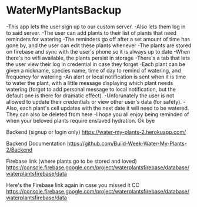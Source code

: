 # WaterMyPlantsBackup


-This app lets the user sign up to our custom server. 
-Also lets them log in to said server.
-The user can add plants to their list of plants that need reminders for watering
-The reminders go off after a set amount of time has gone by, and the user can edit these plants whenever
-The plants are stored on firebase and sync with the user's phone so it is always up to date
-When there's no wifi available, the plants persist in storage
-There's a tab that lets the user view their log in credential in case they forget
-Each plant can be given a nickname, species name, time of day to remind of watering, and frequency for watering
-An alert or local notification is sent when it is time to water the plant, with a little message displaying which plant needs watering (forgot to add personal message to local notification, but the default one is there for dramatic effect).
-Unforunately the user is not allowed to update their credentials or view other user's data (for safety).
-Also, each plant's cell updates with the next date it will need to be watered. They can also be deleted from here
-I hope you all enjoy being reminded of when your beloved plants require enslaved hydration. Ok bye

Backend (signup or login only)
https://water-my-plants-2.herokuapp.com/ 

Backend Documentation
https://github.com/Build-Week-Water-My-Plants-2/Backend

Firebase link (where plants go to be stored and loved)
https://console.firebase.google.com/project/waterplantsfirebase/database/waterplantsfirebase/data

Here's the Firebase link again in case you missed it CC
https://console.firebase.google.com/project/waterplantsfirebase/database/waterplantsfirebase/data
